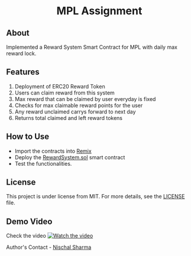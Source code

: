 <h1 align="center">MPL Assignment</h1>

## About ##

Implemented a Reward System Smart Contract for MPL with daily max reward lock. 

## Features ##

1. Deployment of ERC20 Reward Token
2. Users can claim reward from this system
3. Max reward that can be claimed by user everyday is fixed
4. Checks for max claimable reward points for the user
5. Any reward unclaimed carrys forward to next day
6. Returns total claimed and left reward tokens

## How to Use ##

- Import the contracts into [Remix](https://remix.ethereum.org/)
- Deploy the [RewardSystem.sol](./RewardSystem.sol) smart contract
- Test the functionalities.

## License ##

This project is under license from MIT. For more details, see the [LICENSE](./LICENSE.md) file.

## Demo Video ##

Check the video
[![Watch the video](https://i.imgur.com/vKb2F1B.png)](./MPL-demo.mp4)


 Author's Contact - [Nischal Sharma](mailto:17ucc040@lnmiit.ac.in)

